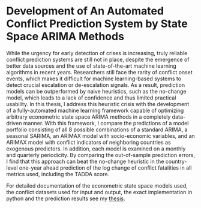 # Development of An Automated Conflict Prediction System by State Space ARIMA Methods

While the urgency for early detection of crises is increasing, truly reliable conflict prediction systems are still not in place, despite the emergence of better data sources and the use of state-of-the-art machine learning algorithms in recent years. Researchers still face the rarity of conflict onset events, which makes it difficult for machine learning-based systems to detect crucial escalation or de-escalation signals. As a result, prediction models can be outperformed by naive heuristics, such as the no-change model, which leads to a lack of confidence and thus limited practical usability.
In this thesis, I address this heuristic crisis with the development of a fully-automated machine learning framework capable of optimizing arbitrary econometric state space ARIMA methods in a completely data-driven manner. With this framework, I compare the predictions of a model portfolio consisting of all 8 possible combinations of a standard ARIMA, a seasonal SARIMA, an ARIMAX model with socio-economic variables, and an ARIMAX model with conflict indicators of neighboring countries as exogenous predictors. In addition, each model is examined on a monthly and quarterly periodicity. By comparing the out-of-sample prediction errors, I find that this approach can beat the no-change heuristic in the country-level one-year ahead prediction of the log change of conflict fatalities in all metrics used, including the TADDA score.


For detailed documentation of the econometric state space models used, the conflict datasets used for input and output, the exact implementation in python and the prediction results see my [thesis](https://www.grin.com/document/1325354).
